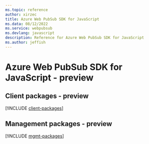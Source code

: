 ```yaml
---
ms.topic: reference
author: xirzec
title: Azure Web PubSub SDK for JavaScript
ms.data: 08/12/2022
ms.service: webpubsub
ms.devlang: javascript
description: Reference for Azure Web PubSub SDK for JavaScript
ms.author: jeffish
---
```

# Azure Web PubSub SDK for JavaScript - preview

## Client packages - preview
[!INCLUDE [client-packages](web-pubsub-client-index.md)]
## Management packages - preview
[!INCLUDE [mgmt-packages](web-pubsub-mgmt-index.md)]